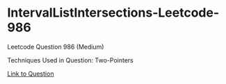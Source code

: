 # IntervalListIntersections-Leetcode-986

Leetcode Question 986 (Medium)

Techniques Used in Question:
Two-Pointers

[Link to Question](https://leetcode.com/problems/interval-list-intersections/)
